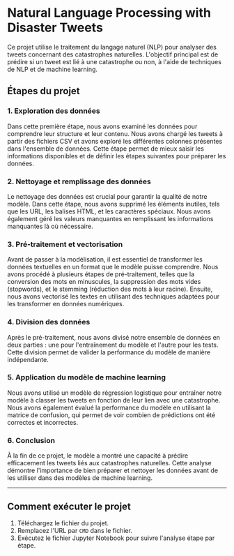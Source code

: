 # Natural Language Processing with Disaster Tweets

Ce projet utilise le traitement du langage naturel (NLP) pour analyser des tweets concernant des catastrophes naturelles. L'objectif principal est de prédire si un tweet est lié à une catastrophe ou non, à l'aide de techniques de NLP et de machine learning.

## Étapes du projet

### 1. **Exploration des données**

Dans cette première étape, nous avons examiné les données pour comprendre leur structure et leur contenu. Nous avons chargé les tweets à partir des fichiers CSV et avons exploré les différentes colonnes présentes dans l'ensemble de données. Cette étape permet de mieux saisir les informations disponibles et de définir les étapes suivantes pour préparer les données.

### 2. **Nettoyage et remplissage des données**

Le nettoyage des données est crucial pour garantir la qualité de notre modèle. Dans cette étape, nous avons supprimé les éléments inutiles, tels que les URL, les balises HTML, et les caractères spéciaux. Nous avons également géré les valeurs manquantes en remplissant les informations manquantes là où nécessaire.

### 3. **Pré-traitement et vectorisation**

Avant de passer à la modélisation, il est essentiel de transformer les données textuelles en un format que le modèle puisse comprendre. Nous avons procédé à plusieurs étapes de pré-traitement, telles que la conversion des mots en minuscules, la suppression des mots vides (stopwords), et le stemming (réduction des mots à leur racine). Ensuite, nous avons vectorisé les textes en utilisant des techniques adaptées pour les transformer en données numériques.

### 4. **Division des données**

Après le pré-traitement, nous avons divisé notre ensemble de données en deux parties : une pour l'entraînement du modèle et l'autre pour les tests. Cette division permet de valider la performance du modèle de manière indépendante.

### 5. **Application du modèle de machine learning**

Nous avons utilisé un modèle de régression logistique pour entraîner notre modèle à classer les tweets en fonction de leur lien avec une catastrophe. Nous avons également évalué la performance du modèle en utilisant la matrice de confusion, qui permet de voir combien de prédictions ont été correctes et incorrectes.

### 6. **Conclusion**

À la fin de ce projet, le modèle a montré une capacité à prédire efficacement les tweets liés aux catastrophes naturelles. Cette analyse démontre l'importance de bien préparer et nettoyer les données avant de les utiliser dans des modèles de machine learning.

---

## Comment exécuter le projet

1. Téléchargez le fichier du projet.
2. Remplacez l'URL par `CMD` dans le fichier.
3. Exécutez le fichier Jupyter Notebook pour suivre l'analyse étape par étape.
